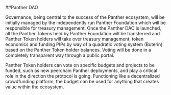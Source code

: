 ##Panther DAO

Governance, being central to the success of the Panther ecosystem, will be initially managed
by the independently run Panther Foundation which will be responsible for treasury
management. Once the Panther DAO is launched, all the Panther Tokens held by Panther
Foundation will be transferred and Panther Token holders will take over treasury
management, token economics and funding PIPs by way of a quadratic voting system
(Buterin) based on the Panther Token holder balances. Voting will be done in a completely
transparent way through a public portal.

Panther Token holders can vote on specific budgets and projects to be funded, such as new
peerchain Panther deployments, and play a critical role in the direction the protocol is going.
Functioning like a decentralized crowdfunding platform, the budget can be used for anything
that creates value within the ecosystem.